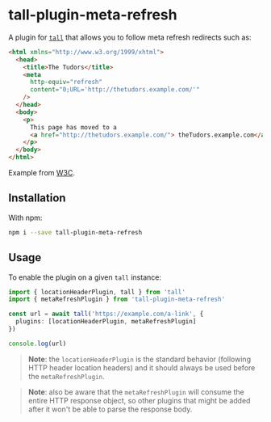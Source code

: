# tall-plugin-meta-refresh

A plugin for [`tall`](https://npm.im/tall) that allows you to follow meta refresh redirects such as:

```html
<html xmlns="http://www.w3.org/1999/xhtml">
  <head>
    <title>The Tudors</title>
    <meta
      http-equiv="refresh"
      content="0;URL='http://thetudors.example.com/'"
    />
  </head>
  <body>
    <p>
      This page has moved to a
      <a href="http://thetudors.example.com/"> theTudors.example.com</a>.
    </p>
  </body>
</html>
```

Example from [W3C](https://www.w3.org/TR/WCAG20-TECHS/H76.html).

## Installation

With npm:

```bash
npm i --save tall-plugin-meta-refresh
```

## Usage

To enable the plugin on a given `tall` instance:

```typescript
import { locationHeaderPlugin, tall } from 'tall'
import { metaRefreshPlugin } from 'tall-plugin-meta-refresh'

const url = await tall('https://example.com/a-link', {
  plugins: [locationHeaderPlugin, metaRefreshPlugin]
})

console.log(url)
```

> **Note**: the `locationHeaderPlugin` is the standard behavior (following HTTP header location headers) and it should always be used before the `metaRefreshPlugin`.

> **Note**: also be aware that the `metaRefreshPlugin` will consume the entire HTTP response object, so other plugins that might be added after it won't be able to parse the response body.
